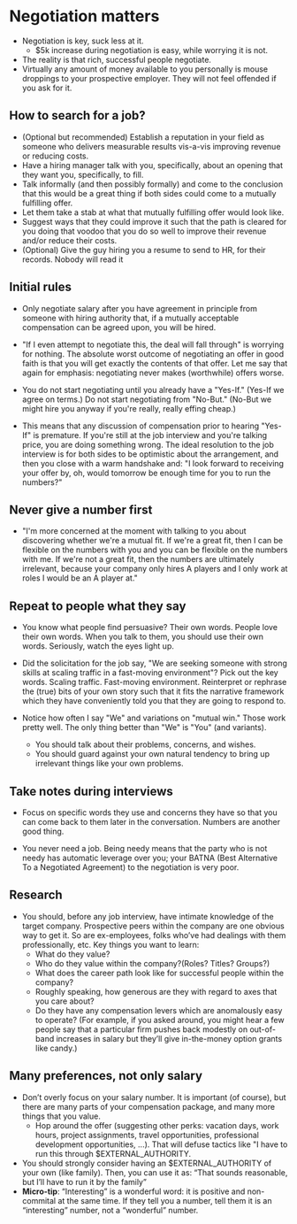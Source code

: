 # Negotiation matters

- Negotiation is key, suck less at it.
    - $5k increase during negotiation is easy, while worrying it is not.
- The reality is that rich, successful people negotiate.
- Virtually any amount of money available to you personally is mouse droppings to your prospective employer. They will not feel offended if you ask for it.

## How to search for a job?

- (Optional but recommended) Establish a reputation in your field as someone who delivers measurable results vis-a-vis improving revenue or reducing costs.
- Have a hiring manager talk with you, specifically, about an opening that they want you, specifically, to fill.
- Talk informally (and then possibly formally) and come to the conclusion that this would be a great thing if both sides could come to a mutually fulfilling offer.
- Let them take a stab at what that mutually fulfilling offer would look like.
- Suggest ways that they could improve it such that the path is cleared for you doing that voodoo that you do so well to improve their revenue and/or reduce their costs.
- (Optional) Give the guy hiring you a resume to send to HR, for their records.  Nobody will read it

## Initial rules
- Only negotiate salary after you have agreement in principle from someone with hiring authority that, if a mutually acceptable compensation can be agreed upon, you will be hired.

- "If I even attempt to negotiate this, the deal will fall through" is worrying for nothing. The absolute worst outcome of negotiating an offer in good faith is that you will get exactly the contents of that offer. Let me say that again for emphasis: negotiating never makes (worthwhile) offers worse.

- You do not start negotiating until you already have a "Yes-If." (Yes-If we agree on terms.) Do not start negotiating from "No-But." (No-But we might hire you anyway if you're really, really effing cheap.)

- This means that any discussion of compensation prior to hearing "Yes-If" is premature. If you're still at the job interview and you're talking price, you are doing something wrong. The ideal resolution to the job interview is for both sides to be optimistic about the arrangement, and then you close with a warm handshake and:
"I look forward to receiving your offer by, oh, would tomorrow be enough time for you to run the numbers?"

## Never give a number first

- "I'm more concerned at the moment with talking to you about discovering whether we're a mutual fit. If we're a great fit, then I can be flexible on the numbers with you and you can be flexible on the numbers with me. If we're not a great fit, then the numbers are ultimately irrelevant, because your company only hires A players and I only work at roles I would be an A player at."


## Repeat to people what they say
- You know what people find persuasive? Their own words. People love their own words. When you talk to them, you should use their own words. Seriously, watch the eyes light up.

- Did the solicitation for the job say, "We are seeking someone with strong skills at scaling traffic in a fast-moving environment"? Pick out the key words.
Scaling traffic. Fast-moving environment.
Reinterpret or rephrase the (true) bits of your own story such that it fits the narrative framework which they have conveniently told you that they are going to respond to.

- Notice how often I say "We" and variations on "mutual win."
Those work pretty well. The only thing better than "We" is "You" (and variants).
    - You should talk about their problems, concerns, and wishes.
    - You should guard against your own natural tendency to bring up irrelevant things like your own problems.

## Take notes during interviews

- Focus on specific words they use and concerns they have so that you can come back to them later in the conversation. Numbers are another good thing.

- You never need a job. Being needy means that the party who is not needy has automatic leverage over you; your BATNA (Best Alternative To a Negotiated Agreement) to the negotiation is very poor.

## Research

- You should, before any job interview, have intimate knowledge of the target company.  Prospective peers within the company are one obvious way to get it.  So are ex-employees, folks who’ve had dealings with them professionally, etc.  Key things you want to learn:
    - What do they value?
    - Who do they value within the company?(Roles?  Titles?  Groups?)
    - What does the career path look like for successful people within the company?
    - Roughly speaking, how generous are they with regard to axes that you care about?
    - Do they have any compensation levers which are anomalously easy to operate?  (For example, if you asked around, you might hear a few people say that a particular firm pushes back modestly on out-of-band increases in salary but they’ll give in-the-money option grants like candy.)

## Many preferences, not only salary

- Don’t overly focus on your salary number.  It is important (of course), but there are many parts of your compensation package, and many more things that you value. 
    - Hop around the offer (suggesting other perks: vacation days, work hours, project assignments, travel opportunities, professional development opportunities, ...). That will defuse tactics like "I have to run this through $EXTERNAL_AUTHORITY.
-  You should strongly consider having an $EXTERNAL_AUTHORITY of your own (like family). Then, you can use it as: “That sounds reasonable, but I’ll have to run it by the family”
- **Micro-tip**: “Interesting” is a wonderful word: it is positive and non-commital at the same time.  If they tell you a number, tell them it is an “interesting” number, not a “wonderful” number.
